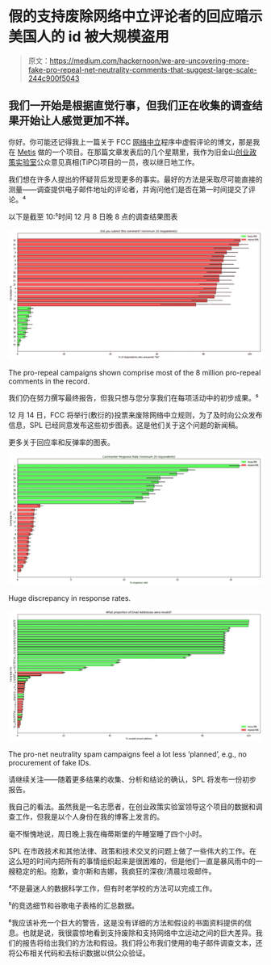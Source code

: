 # 假的支持废除网络中立评论者的回应暗示美国人的 id 被大规模盗用

> 原文：<https://medium.com/hackernoon/we-are-uncovering-more-fake-pro-repeal-net-neutrality-comments-that-suggest-large-scale-244c900f5043>

## 我们一开始是根据直觉行事，但我们正在收集的调查结果开始让人感觉更加不祥。

你好。你可能还记得我上一篇关于 FCC [网络中立](https://hackernoon.com/tagged/net-neutrality)程序中虚假评论的博文，那是我在 [Metis](https://www.thisismetis.com/) 做的一个项目。在那篇文章发表后的几个星期里，我作为旧金山[创业政策实验室](https://www.startuppolicylab.org/truth-in-public-comments)公众意见真相(TiPC)项目的一员，夜以继日地工作。

我们想在许多人提出的怀疑背后发现更多的事实。最好的方法是采取尽可能直接的测量——调查提供电子邮件地址的评论者，并询问他们是否在第一时间提交了评论。⁴

以下是截至 10:⁵时间 12 月 8 日晚 8 点的调查结果图表

![](img/fb2f35b2fc4d7e102b57dbc8d294385e.png)

The pro-repeal campaigns shown comprise most of the 8 million pro-repeal comments in the record.

我们仍在努力撰写最终报告，但我只想与您分享我们在每项活动中的初步成果。⁵

12 月 14 日，FCC 将举行(敷衍的)投票来废除网络中立规则，为了及时向公众发布信息，SPL 已经同意发布这些初步图表。这是他们关于这个问题的新闻稿。

更多关于回应率和反弹率的图表。

![](img/f20143c2fda771baf90ba4806e9f4636.png)

Huge discrepancy in response rates.

![](img/a949e68546222812ba528c5803e4851f.png)

The pro-net neutrality spam campaigns feel a lot less ‘planned’, e.g., no procurement of fake IDs.

请继续关注——随着更多结果的收集、分析和结论的确认，SPL 将发布一份初步报告。

我自己的看法。虽然我是一名志愿者，在创业政策实验室领导这个项目的数据和调查工作，但我是以个人身份在我的博客上发言的。

毫不惭愧地说，周日晚上我在梅蒂斯堡的午睡室睡了四个小时。

SPL 在市政技术和其他法律、政策和技术交叉的问题上做了一些伟大的工作。在这么短的时间内把所有的事情组织起来是很困难的，但是他们一直是暴风雨中的一艘稳定的船。抱歉，查尔斯和吉娜，我疯狂的深夜/清晨垃圾邮件。

⁴不是最迷人的数据科学工作，但有时老学校的方法可以完成工作。

⁵的竞选细节和谷歌电子表格的汇总数据。

⁶我应该补充一个巨大的警告，这是没有详细的方法和假设的书面资料提供的信息。也就是说，我很震惊地看到支持废除和支持网络中立运动之间的巨大差异。我们的报告将给出我们的方法和假设。我们将公布我们使用的电子邮件调查文本，还将公布相关代码和去标识数据以供公众验证。